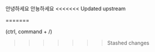안녕하세요
안뇽하세요
<<<<<<< Updated upstream
<!-- 안녕하셔유 -->
=======

(ctrl, command + /)
>>>>>>> Stashed changes
